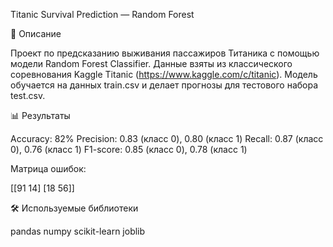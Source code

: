 Titanic Survival Prediction — Random Forest

📌 Описание

Проект по предсказанию выживания пассажиров Титаника с помощью модели Random Forest Classifier.
Данные взяты из классического соревнования Kaggle Titanic (https://www.kaggle.com/c/titanic).
Модель обучается на данных train.csv и делает прогнозы для тестового набора test.csv.


📊 Результаты

Accuracy: 82%
Precision: 0.83 (класс 0), 0.80 (класс 1)
Recall: 0.87 (класс 0), 0.76 (класс 1)
F1-score: 0.85 (класс 0), 0.78 (класс 1)

Матрица ошибок:

[[91 14] 
[18 56]] 

🛠 Используемые библиотеки

pandas
numpy
scikit-learn
joblib
